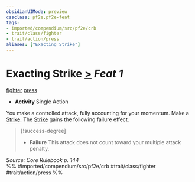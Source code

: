 ```yaml
---
obsidianUIMode: preview
cssclass: pf2e,pf2e-feat
tags:
- imported/compendium/src/pf2e/crb
- trait/class/fighter
- trait/action/press
aliases: ["Exacting Strike"]
---
```

# Exacting Strike  [>](chapter-9-playing-the-game.md#Actions "Single Action") *Feat 1*  
[fighter](rules/traits/fighter.md)  [press](press.md)  

- **Activity** Single Action

You make a controlled attack, fully accounting for your momentum. Make a [Strike](strike.md). The [Strike](strike.md) gains the following failure effect.

> [!success-degree] 
> - **Failure** This attack does not count toward your multiple attack penalty.

*Source: Core Rulebook p. 144*  
%% #imported/compendium/src/pf2e/crb #trait/class/fighter #trait/action/press %%